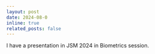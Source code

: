 ```yaml
---
layout: post
date: 2024-08-0 
inline: true
related_posts: false
---
```


I have a presentation in JSM 2024 in Biometrics session. 
